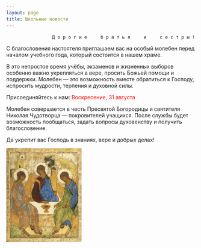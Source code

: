 ```yaml
---
layout: page
title: Школьные новости
---
```


                     Д о р о г и е     б р а т ь я     и     с е с т р ы !

С благословения настоятеля приглашаем вас на особый молебен перед началом учебного года, который состоится в нашем храме.

В это непростое время учёбы, экзаменов и жизненных выборов особенно важно укрепляться в вере, просить Божьей помощи и поддержки. 
Молебен — это возможность вместе обратиться к Господу, испросить мудрости, терпения и духовной силы.

Присоединяйтесь к нам: <span style="color: red;">Воскресение, 31 августа</span>

Молебен совершается в честь Пресвятой Богородицы и святителя Николая Чудотворца — покровителей учащихся.
После службы будет возможность пообщаться, задать вопросы духовенству и получить благословение.

Да укрепит вас Господь в знаниях, вере и добрых делах!

<img src="/assets/img/rublev.jpg" alt="Троица" style="max-width: 200px; height: auto;">


